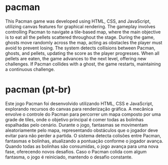 # pacman 
This Pacman game was developed using HTML, CSS, and JavaScript, utilizing canvas features for graphical rendering. The gameplay involves controlling Pacman to navigate a tile-based map, where the main objective is to eat all the pellets scattered throughout the stage. During the game, ghosts move randomly across the map, acting as obstacles the player must avoid to prevent losing. The system detects collisions between Pacman, ghosts, and pellets, updating the score as the player progresses. When all pellets are eaten, the game advances to the next level, offering new challenges. If Pacman collides with a ghost, the game restarts, maintaining a continuous challenge.


# pacman (pt-br)
Este jogo Pacman foi desenvolvido utilizando HTML, CSS e JavaScript, explorando recursos do canvas para renderização gráfica. A mecânica envolve o controle do Pacman para percorrer um mapa composto por uma grade de tiles, onde o objetivo principal é comer todas as bolinhas espalhadas pelo cenário. Durante o jogo, fantasmas se movimentam aleatoriamente pelo mapa, representando obstáculos que o jogador deve evitar para não perder a partida. O sistema detecta colisões entre Pacman, fantasmas e bolinhas, atualizando a pontuação conforme o jogador avança. Quando todas as bolinhas são consumidas, o jogo avança para uma nova fase, oferecendo novos desafios. Caso o Pacman colida com algum fantasma, o jogo é reiniciado, mantendo o desafio constante.
